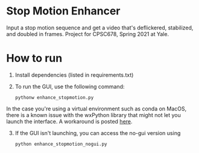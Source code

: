 # Stop Motion Enhancer
 Input a stop motion sequence and get a video that's deflickered, stabilized, and doubled in frames. Project for CPSC678, Spring 2021 at Yale.

# How to run

1. Install dependencies (listed in requirements.txt)
2. To run the GUI, use the following command:
    
    `pythonw enhance_stopmotion.py`

In the case you're using a virtual environment such as conda on MacOS, there is a known issue with the wxPython library that might not let you launch the interface. A workaround is posted [here](https://stackoverflow.com/questions/48531006/wxpython-this-program-needs-access-to-the-screen).

3. If the GUI isn't launching, you can access the no-gui version using

    `python enhance_stopmotion_nogui.py`
